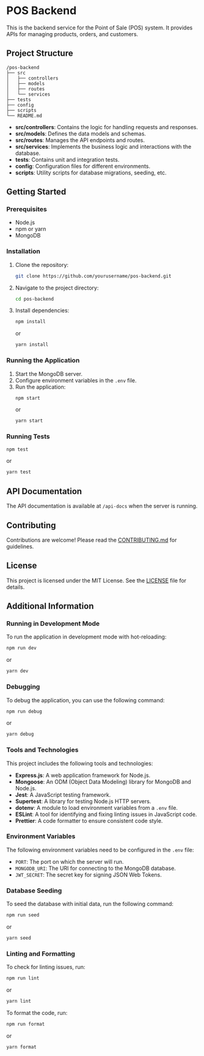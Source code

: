 # POS Backend

This is the backend service for the Point of Sale (POS) system. It provides APIs for managing products, orders, and customers.

## Project Structure

```
/pos-backend
├── src
│   ├── controllers
│   ├── models
│   ├── routes
│   └── services
├── tests
├── config
├── scripts
└── README.md
```

- **src/controllers**: Contains the logic for handling requests and responses.
- **src/models**: Defines the data models and schemas.
- **src/routes**: Manages the API endpoints and routes.
- **src/services**: Implements the business logic and interactions with the database.
- **tests**: Contains unit and integration tests.
- **config**: Configuration files for different environments.
- **scripts**: Utility scripts for database migrations, seeding, etc.

## Getting Started

### Prerequisites

- Node.js
- npm or yarn
- MongoDB

### Installation

1. Clone the repository:
    ```sh
    git clone https://github.com/yourusername/pos-backend.git
    ```
2. Navigate to the project directory:
    ```sh
    cd pos-backend
    ```
3. Install dependencies:
    ```sh
    npm install
    ```
    or
    ```sh
    yarn install
    ```

### Running the Application

1. Start the MongoDB server.
2. Configure environment variables in the `.env` file.
3. Run the application:
    ```sh
    npm start
    ```
    or
    ```sh
    yarn start
    ```

### Running Tests

```sh
npm test
```
or
```sh
yarn test
```

## API Documentation

The API documentation is available at `/api-docs` when the server is running.

## Contributing

Contributions are welcome! Please read the [CONTRIBUTING.md](CONTRIBUTING.md) for guidelines.

## License

This project is licensed under the MIT License. See the [LICENSE](LICENSE) file for details.

## Additional Information

### Running in Development Mode

To run the application in development mode with hot-reloading:

```sh
npm run dev
```
or
```sh
yarn dev
```

### Debugging

To debug the application, you can use the following command:

```sh
npm run debug
```
or
```sh
yarn debug
```

### Tools and Technologies

This project includes the following tools and technologies:

- **Express.js**: A web application framework for Node.js.
- **Mongoose**: An ODM (Object Data Modeling) library for MongoDB and Node.js.
- **Jest**: A JavaScript testing framework.
- **Supertest**: A library for testing Node.js HTTP servers.
- **dotenv**: A module to load environment variables from a `.env` file.
- **ESLint**: A tool for identifying and fixing linting issues in JavaScript code.
- **Prettier**: A code formatter to ensure consistent code style.

### Environment Variables

The following environment variables need to be configured in the `.env` file:

- `PORT`: The port on which the server will run.
- `MONGODB_URI`: The URI for connecting to the MongoDB database.
- `JWT_SECRET`: The secret key for signing JSON Web Tokens.

### Database Seeding

To seed the database with initial data, run the following command:

```sh
npm run seed
```
or
```sh
yarn seed
```

### Linting and Formatting

To check for linting issues, run:

```sh
npm run lint
```
or
```sh
yarn lint
```

To format the code, run:

```sh
npm run format
```
or
```sh
yarn format
```